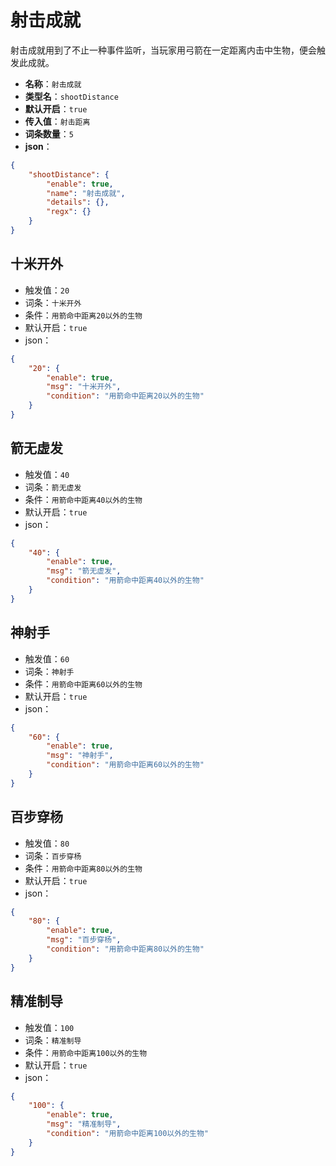 # 射击成就

射击成就用到了不止一种事件监听，当玩家用弓箭在一定距离内击中生物，便会触发此成就。

- **名称**：`射击成就`
- **类型名**：`shootDistance`
- **默认开启**：`true`
- **传入值**：`射击距离`
- **词条数量**：`5`
- **json**：

```json
{
	"shootDistance": {
		"enable": true,
		"name": "射击成就",
		"details": {},
		"regx": {}
	}
}
```




## 十米开外

- 触发值：`20`
- 词条：`十米开外`
- 条件：`用箭命中距离20以外的生物`
- 默认开启：`true`
- json：

```json
{
	"20": {
		"enable": true,
		"msg": "十米开外",
		"condition": "用箭命中距离20以外的生物"
	}
}
```



## 箭无虚发

- 触发值：`40`
- 词条：`箭无虚发`
- 条件：`用箭命中距离40以外的生物`
- 默认开启：`true`
- json：

```json
{
	"40": {
		"enable": true,
		"msg": "箭无虚发",
		"condition": "用箭命中距离40以外的生物"
	}
}
```



## 神射手

- 触发值：`60`
- 词条：`神射手`
- 条件：`用箭命中距离60以外的生物`
- 默认开启：`true`
- json：

```json
{
	"60": {
		"enable": true,
		"msg": "神射手",
		"condition": "用箭命中距离60以外的生物"
	}
}
```



## 百步穿杨

- 触发值：`80`
- 词条：`百步穿杨`
- 条件：`用箭命中距离80以外的生物`
- 默认开启：`true`
- json：

```json
{
	"80": {
		"enable": true,
		"msg": "百步穿杨",
		"condition": "用箭命中距离80以外的生物"
	}
}
```



## 精准制导

- 触发值：`100`
- 词条：`精准制导`
- 条件：`用箭命中距离100以外的生物`
- 默认开启：`true`
- json：

```json
{
	"100": {
		"enable": true,
		"msg": "精准制导",
		"condition": "用箭命中距离100以外的生物"
	}
}
```

